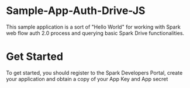 Sample-App-Auth-Drive-JS
========================
This sample application is a sort of "Hello World" for working with Spark web flow auth 2.0 process and querying basic Spark Drive functionalities.

Get Started
===========
To get started, you should register to the Spark Developers Portal, create your application and obtain a copy of your App Key and App secret
